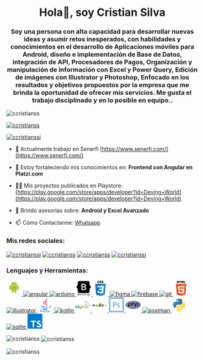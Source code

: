 <h1 align="center">Hola👋, soy Cristian Silva</h1>
<h3 align="center">Soy una persona con alta capacidad para desarrollar nuevas ideas y asumir retos inesperados, con habilidades y conocimientos en el desarrollo de Aplicaciones móviles para Android, diseño e implementación de Base de Datos, integración de API, Procesadores de Pagos, Organización y manipulación de información con Excel y Power Query, Edición de imágenes con Illustrator y Photoshop, Enfocado en los resultados y objetivos propuestos por la empresa que me brinda la oportunidad de ofrecer mis servicios. Me gusta el trabajo disciplinado y en lo posible en equipo..</h3>

<p align="left"> <img src="https://komarev.com/ghpvc/?username=ccristianss&label=Profile%20views&color=0e75b6&style=flat" alt="ccristianss" /> </p>

<p align="left"> <a href="https://github.com/ryo-ma/github-profile-trophy"><img src="https://github-profile-trophy.vercel.app/?username=ccristianss" alt="ccristianss" /></a> </p>

<p align="left"> <a href="https://twitter.com/ccristianssi" target="blank"><img src="https://img.shields.io/twitter/follow/ccristianssi?logo=twitter&style=for-the-badge" alt="ccristianssi" /></a> </p>

- 🔭 Actualmente trabajo en Senerfi [https://www.senerfi.com/](https://www.senerfi.com/)

- 🌱 Estoy fortaleciendo mis conocimientos en: **Frontend con Angular en Platzi.com**

- 👨‍💻 Mis proyectos publicados en Playstore: [https://play.google.com/store/apps/developer?id=Deving+World](https://play.google.com/store/apps/developer?id=Deving+World)

- 💬 Brindo asesorias sobre: **Android y Excel Avanzado**

- 📫 Cómo Contactarme: [Whatsapp](https://wa.me/573188694094)

<h3 align="left">Mis redes sociales:</h3>
<p align="left">
<a href="https://twitter.com/ccristianssi" target="blank"><img align="center" src="https://raw.githubusercontent.com/rahuldkjain/github-profile-readme-generator/master/src/images/icons/Social/twitter.svg" alt="ccristianssi" height="30" width="40" /></a>
<a href="https://linkedin.com/in/ccristianss" target="blank"><img align="center" src="https://raw.githubusercontent.com/rahuldkjain/github-profile-readme-generator/master/src/images/icons/Social/linked-in-alt.svg" alt="ccristianss" height="30" width="40" /></a>
<a href="https://fb.com/ccristianss" target="blank"><img align="center" src="https://raw.githubusercontent.com/rahuldkjain/github-profile-readme-generator/master/src/images/icons/Social/facebook.svg" alt="ccristianss" height="30" width="40" /></a>
<a href="https://instagram.com/ccristianssi" target="blank"><img align="center" src="https://raw.githubusercontent.com/rahuldkjain/github-profile-readme-generator/master/src/images/icons/Social/instagram.svg" alt="ccristianssi" height="30" width="40" /></a>
</p>

<h3 align="left">Lenguajes y Herramientas:</h3>
<p align="left"> <a href="https://developer.android.com" target="_blank" rel="noreferrer"> <img src="https://raw.githubusercontent.com/devicons/devicon/master/icons/android/android-original-wordmark.svg" alt="android" width="40" height="40"/> </a> <a href="https://angular.io" target="_blank" rel="noreferrer"> <img src="https://angular.io/assets/images/logos/angular/angular.svg" alt="angular" width="40" height="40"/> </a> <a href="https://www.arduino.cc/" target="_blank" rel="noreferrer"> <img src="https://cdn.worldvectorlogo.com/logos/arduino-1.svg" alt="arduino" width="40" height="40"/> </a> <a href="https://getbootstrap.com" target="_blank" rel="noreferrer"> <img src="https://raw.githubusercontent.com/devicons/devicon/master/icons/bootstrap/bootstrap-plain-wordmark.svg" alt="bootstrap" width="40" height="40"/> </a> <a href="https://www.w3schools.com/css/" target="_blank" rel="noreferrer"> <img src="https://raw.githubusercontent.com/devicons/devicon/master/icons/css3/css3-original-wordmark.svg" alt="css3" width="40" height="40"/> </a> <a href="https://www.figma.com/" target="_blank" rel="noreferrer"> <img src="https://www.vectorlogo.zone/logos/figma/figma-icon.svg" alt="figma" width="40" height="40"/> </a> <a href="https://firebase.google.com/" target="_blank" rel="noreferrer"> <img src="https://www.vectorlogo.zone/logos/firebase/firebase-icon.svg" alt="firebase" width="40" height="40"/> </a> <a href="https://git-scm.com/" target="_blank" rel="noreferrer"> <img src="https://www.vectorlogo.zone/logos/git-scm/git-scm-icon.svg" alt="git" width="40" height="40"/> </a> <a href="https://www.w3.org/html/" target="_blank" rel="noreferrer"> <img src="https://raw.githubusercontent.com/devicons/devicon/master/icons/html5/html5-original-wordmark.svg" alt="html5" width="40" height="40"/> </a> <a href="https://www.adobe.com/in/products/illustrator.html" target="_blank" rel="noreferrer"> <img src="https://www.vectorlogo.zone/logos/adobe_illustrator/adobe_illustrator-icon.svg" alt="illustrator" width="40" height="40"/> </a> <a href="https://www.java.com" target="_blank" rel="noreferrer"> <img src="https://raw.githubusercontent.com/devicons/devicon/master/icons/java/java-original.svg" alt="java" width="40" height="40"/> </a> <a href="https://kotlinlang.org" target="_blank" rel="noreferrer"> <img src="https://www.vectorlogo.zone/logos/kotlinlang/kotlinlang-icon.svg" alt="kotlin" width="40" height="40"/> </a> <a href="https://www.mysql.com/" target="_blank" rel="noreferrer"> <img src="https://raw.githubusercontent.com/devicons/devicon/master/icons/mysql/mysql-original-wordmark.svg" alt="mysql" width="40" height="40"/> </a> <a href="https://nodejs.org" target="_blank" rel="noreferrer"> <img src="https://raw.githubusercontent.com/devicons/devicon/master/icons/nodejs/nodejs-original-wordmark.svg" alt="nodejs" width="40" height="40"/> </a> <a href="https://www.photoshop.com/en" target="_blank" rel="noreferrer"> <img src="https://raw.githubusercontent.com/devicons/devicon/master/icons/photoshop/photoshop-line.svg" alt="photoshop" width="40" height="40"/> </a> <a href="https://www.php.net" target="_blank" rel="noreferrer"> <img src="https://raw.githubusercontent.com/devicons/devicon/master/icons/php/php-original.svg" alt="php" width="40" height="40"/> </a> <a href="https://postman.com" target="_blank" rel="noreferrer"> <img src="https://www.vectorlogo.zone/logos/getpostman/getpostman-icon.svg" alt="postman" width="40" height="40"/> </a> <a href="https://www.python.org" target="_blank" rel="noreferrer"> <img src="https://raw.githubusercontent.com/devicons/devicon/master/icons/python/python-original.svg" alt="python" width="40" height="40"/> </a> <a href="https://www.sqlite.org/" target="_blank" rel="noreferrer"> <img src="https://www.vectorlogo.zone/logos/sqlite/sqlite-icon.svg" alt="sqlite" width="40" height="40"/> </a> <a href="https://www.typescriptlang.org/" target="_blank" rel="noreferrer"> <img src="https://raw.githubusercontent.com/devicons/devicon/master/icons/typescript/typescript-original.svg" alt="typescript" width="40" height="40"/> </a> </p>

<p><img align="left" src="https://github-readme-stats.vercel.app/api/top-langs?username=ccristianss&show_icons=true&locale=en&layout=compact" alt="ccristianss" /></p>

<p>&nbsp;<img align="center" src="https://github-readme-stats.vercel.app/api?username=ccristianss&show_icons=true&locale=en" alt="ccristianss" /></p>

<p><img align="center" src="https://github-readme-streak-stats.herokuapp.com/?user=ccristianss&" alt="ccristianss" /></p>

